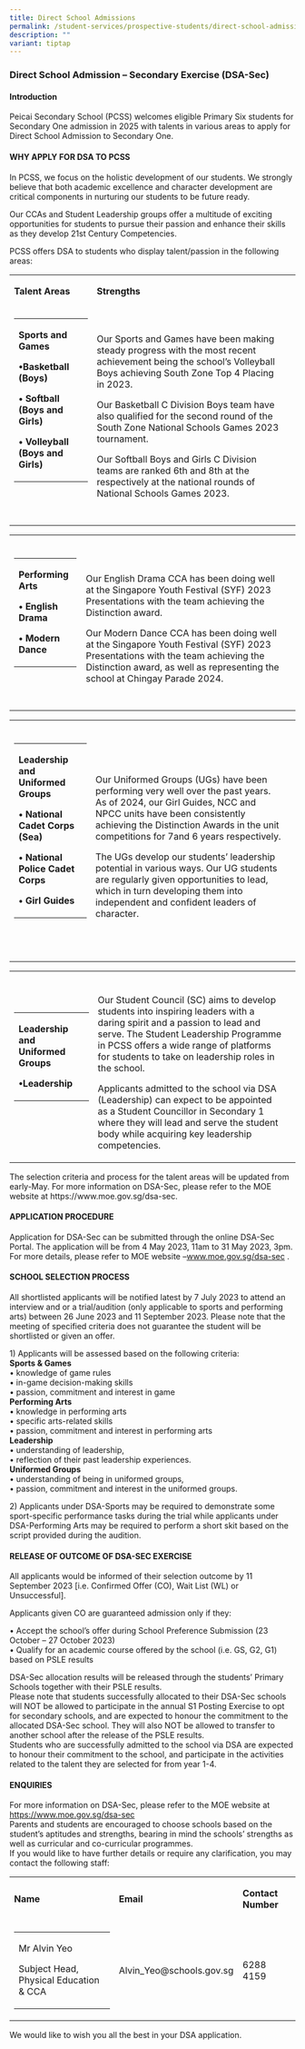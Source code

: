 ```yaml
---
title: Direct School Admissions
permalink: /student-services/prospective-students/direct-school-admission-dsa/
description: ""
variant: tiptap
---
```

<h3><strong>Direct School Admission – Secondary Exercise (DSA-Sec)</strong></h3>
<h4><strong>Introduction</strong></h4>
<p></p>
<p>Peicai Secondary School (PCSS) welcomes eligible Primary Six students
for Secondary One admission in 2025 with talents in various areas to apply
for Direct School Admission to Secondary One.</p>
<h4><strong>WHY APPLY FOR DSA TO PCSS</strong></h4>
<p>In PCSS, we focus on the holistic development of our students. We strongly
believe that both academic excellence and character development are critical
components in nurturing our students to be future ready.</p>
<p>Our CCAs and Student Leadership groups offer a multitude of exciting opportunities
for students to pursue their passion and enhance their skills as they develop
21st Century Competencies.</p>
<p>PCSS offers DSA to students who display talent/passion in the following
areas:</p>
<table>
<tbody>
<tr>
<td rowspan="1" colspan="1">
<p><strong>Talent Areas</strong>
</p>
</td>
<td rowspan="1" colspan="1">
<p><strong>Strengths</strong>
</p>
</td>
<td rowspan="1" colspan="1">
<p></p>
</td>
</tr>
<tr>
<td rowspan="1" colspan="1">
<table>
<tbody>
<tr>
<td rowspan="1" colspan="1">
<p><strong>Sports and Games</strong>
</p>
<p><strong>•Basketball (Boys)</strong>
</p>
<p><strong>• Softball (Boys and Girls)</strong>
</p>
<p><strong>• Volleyball (Boys and Girls)</strong>
</p>
</td>
</tr>
</tbody>
</table>
<p>
<br>
<br>
</p>
</td>
<td rowspan="1" colspan="1">
<p>Our Sports and Games have been making steady progress with the most recent
achievement being the school’s Volleyball Boys achieving South Zone Top
4 Placing in 2023.</p>
<p></p>
<p>Our Basketball C Division Boys team have also qualified for the second
round of the South Zone National Schools Games 2023 tournament.</p>
<p></p>
<p>Our Softball Boys and Girls C Division teams are ranked 6th and 8th at
the respectively at the national rounds of National Schools Games 2023.</p>
</td>
<td rowspan="1" colspan="1">
<p></p>
</td>
</tr>
</tbody>
</table>
<table>
<tbody>
<tr>
<td rowspan="1" colspan="1">
<p></p>
</td>
<td rowspan="1" colspan="1">
<p></p>
</td>
<td rowspan="1" colspan="1">
<p></p>
</td>
</tr>
<tr>
<td rowspan="1" colspan="1">
<table>
<tbody>
<tr>
<td rowspan="1" colspan="1">
<p><strong>Performing Arts</strong>
</p>
<p><strong>• English Drama</strong>
</p>
<p><strong>• Modern Dance</strong>
</p>
</td>
</tr>
</tbody>
</table>
<p>
<br>
<br>
</p>
</td>
<td rowspan="1" colspan="1">
<p>Our English Drama CCA has been doing well at the Singapore Youth Festival
(SYF) 2023 Presentations with the team achieving the Distinction award.</p>
<p></p>
<p>Our Modern Dance CCA has been doing well at the Singapore Youth Festival
(SYF) 2023 Presentations with the team achieving the Distinction award,
as well as representing the school at Chingay Parade 2024.</p>
</td>
<td rowspan="1" colspan="1">
<p></p>
</td>
</tr>
</tbody>
</table>
<table>
<tbody>
<tr>
<td rowspan="1" colspan="1">
<p></p>
</td>
<td rowspan="1" colspan="1">
<p></p>
</td>
<td rowspan="1" colspan="1">
<p></p>
</td>
</tr>
<tr>
<td rowspan="1" colspan="1">
<table>
<tbody>
<tr>
<td rowspan="1" colspan="1">
<p><strong>Leadership and Uniformed Groups</strong>
</p>
<p><strong>• National Cadet Corps (Sea)</strong>
</p>
<p><strong>• National Police Cadet Corps</strong>
</p>
<p><strong>• Girl Guides</strong>
</p>
</td>
</tr>
</tbody>
</table>
<p>
<br>
<br>
</p>
</td>
<td rowspan="1" colspan="1">
<p>Our Uniformed Groups (UGs) have been performing very well over the past
years. As of 2024, our Girl Guides, NCC and NPCC units have been consistently
achieving the Distinction Awards in the unit competitions for 7and 6 years
respectively.</p>
<p></p>
<p>The UGs develop our students’ leadership potential in various ways. Our
UG students are regularly given opportunities to lead, which in turn developing
them into independent and confident leaders of character.</p>
</td>
<td rowspan="1" colspan="1">
<p></p>
</td>
</tr>
</tbody>
</table>
<table>
<tbody>
<tr>
<td rowspan="1" colspan="1">
<p></p>
</td>
<td rowspan="1" colspan="1">
<p></p>
</td>
<td rowspan="1" colspan="1">
<p></p>
</td>
</tr>
<tr>
<td rowspan="1" colspan="1">
<table>
<tbody>
<tr>
<td rowspan="1" colspan="1">
<p><strong>Leadership and Uniformed Groups</strong>
</p>
<p><strong>•Leadership</strong>
</p>
</td>
</tr>
</tbody>
</table>
<p>
<br>
<br>
</p>
</td>
<td rowspan="1" colspan="1">
<p>Our Student Council (SC) aims to develop students into inspiring leaders
with a daring spirit and a passion to lead and serve. The Student Leadership
Programme in PCSS offers a wide range of platforms for students to take
on leadership roles in the school.</p>
<p></p>
<p>Applicants admitted to the school via DSA (Leadership) can expect to be
appointed as a Student Councillor in Secondary 1 where they will lead and
serve the student body while acquiring key leadership competencies.</p>
</td>
<td rowspan="1" colspan="1">
<p></p>
</td>
</tr>
</tbody>
</table>
<p>The selection criteria and process for the talent areas will be updated
from early-May. For more information on DSA-Sec, please refer to the MOE
website at <a rel="noopener noreferrer nofollow" target="_blank">https://www.moe.gov.sg/dsa-sec</a>.</p>
<h4><strong>APPLICATION PROCEDURE</strong></h4>
<p>Application for DSA-Sec can be submitted through the online DSA-Sec Portal.
The application will be from 4 May 2023, 11am to 31 May 2023, 3pm. For
more details, please refer to MOE website –<a href="https://www.moe.gov.sg/dsa-sec" rel="noopener" target="_blank">www.moe.gov.sg/dsa-sec</a> .</p>
<h4><strong>SCHOOL SELECTION PROCESS</strong></h4>
<p>All shortlisted applicants will be notified latest by 7 July 2023 to attend
an interview and or a trial/audition (only applicable to sports and performing
arts) between 26 June 2023 and 11 September 2023. Please note that the
meeting of specified criteria does not guarantee the student will be shortlisted
or given an offer.</p>
<p>1) Applicants will be assessed based on the following criteria:
<br><strong>Sports &amp; Games</strong> 
<br>• knowledge of game rules
<br>• in-game decision-making skills
<br>• passion, commitment and interest in game
<br><strong>Performing Arts</strong> 
<br>• knowledge in performing arts
<br>• specific arts-related skills
<br>• passion, commitment and interest in performing arts
<br><strong>Leadership</strong> 
<br>• understanding of leadership,
<br>• reflection of their past leadership experiences.
<br><strong>Uniformed Groups</strong> 
<br>• understanding of being in uniformed groups,
<br>• passion, commitment and interest in the uniformed groups.
<br>
</p>
<p>2) Applicants under DSA-Sports may be required to demonstrate some sport-specific
performance tasks during the trial while applicants under DSA-Performing
Arts may be required to perform a short skit based on the script provided
during the audition.</p>
<h4><strong>RELEASE OF OUTCOME OF DSA-SEC EXERCISE</strong></h4>
<p>All applicants would be informed of their selection outcome by 11 September
2023 [i.e. Confirmed Offer (CO), Wait List (WL) or Unsuccessful].</p>
<p>Applicants given CO are guaranteed admission only if they:</p>
<p>• Accept the school’s offer during School Preference Submission (23 October
– 27 October 2023)
<br>• Qualify for an academic course offered by the school (i.e. GS, G2, G1)
based on PSLE results
<br>
</p>
<p>DSA-Sec allocation results will be released through the students’ Primary
Schools together with their PSLE results.
<br>Please note that students successfully allocated to their DSA-Sec schools
will NOT be allowed to participate in the annual S1 Posting Exercise to
opt for secondary schools, and are expected to honour the commitment to
the allocated DSA-Sec school. They will also NOT be allowed to transfer
to another school after the release of the PSLE results.
<br>Students who are successfully admitted to the school via DSA are expected
to honour their commitment to the school, and participate in the activities
related to the talent they are selected for from year 1-4.</p>
<h4><strong>ENQUIRIES</strong></h4>
<p>For more information on DSA-Sec, please refer to the MOE website at
<a href="https://www.moe.gov.sg/dsa-sec" rel="noopener" target="_blank">https://www.moe.gov.sg/dsa-sec</a>
<br>Parents and students are encouraged to choose schools based on the student’s
aptitudes and strengths, bearing in mind the schools’ strengths as well
as curricular and co-curricular programmes.
<br>If you would like to have further details or require any clarification,
you may contact the following staff:</p>
<table>
<tbody>
<tr>
<td rowspan="1" colspan="1">
<p><strong>Name</strong>
</p>
</td>
<td rowspan="1" colspan="1">
<p><strong>Email</strong>
</p>
</td>
<td rowspan="1" colspan="1">
<p><strong>Contact Number</strong>
</p>
</td>
</tr>
<tr>
<td rowspan="1" colspan="1">
<table>
<tbody>
<tr>
<td rowspan="1" colspan="1">
<p>Mr Alvin Yeo</p>
<p>Subject Head, Physical Education &amp; CCA</p>
</td>
</tr>
</tbody>
</table>
</td>
<td rowspan="1" colspan="1">
<p>Alvin_Yeo@schools.gov.sg</p>
</td>
<td rowspan="1" colspan="1">
<p>6288 4159</p>
</td>
</tr>
</tbody>
</table>
<p>We would like to wish you all the best in your DSA application.</p>